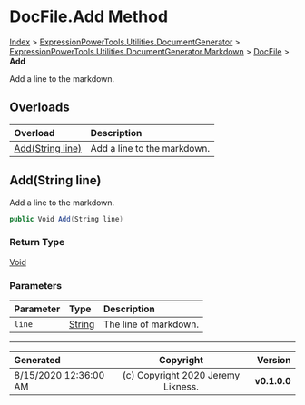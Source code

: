 ﻿# DocFile.Add Method

[Index](../index.md) > [ExpressionPowerTools.Utilities.DocumentGenerator](ExpressionPowerTools.Utilities.DocumentGenerator.a.md) > [ExpressionPowerTools.Utilities.DocumentGenerator.Markdown](ExpressionPowerTools.Utilities.DocumentGenerator.Markdown.n.md) > [DocFile](ExpressionPowerTools.Utilities.DocumentGenerator.Markdown.DocFile.cs.md) > **Add**

Add a line to the markdown.

## Overloads

| Overload | Description |
| :-- | :-- |
| [Add(String line)](#addstring-line) | Add a line to the markdown. |
## Add(String line)

Add a line to the markdown.

```csharp
public Void Add(String line)
```

### Return Type

 [Void](https://docs.microsoft.com/dotnet/api/system.void) 

### Parameters

| Parameter | Type | Description |
| :-- | :-- | :-- |
| `line` | [String](https://docs.microsoft.com/dotnet/api/system.string) | The line of markdown. |



---

| Generated | Copyright | Version |
| :-- | :-: | --: |
| 8/15/2020 12:36:00 AM | (c) Copyright 2020 Jeremy Likness. | **v0.1.0.0** |
